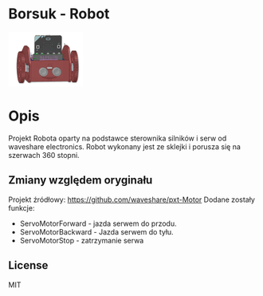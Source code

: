 # Borsuk - Robot

![icon.png](icon.png)


# Opis
Projekt Robota oparty na podstawce sterownika silników i serw od waveshare electronics.
Robot wykonany jest ze sklejki i porusza się na szerwach 360 stopni.

## Zmiany względem oryginału
Projekt źródłowy: https://github.com/waveshare/pxt-Motor
Dodane zostały funkcje:
* ServoMotorForward - jazda serwem do przodu.
* ServoMotorBackward - Jazda serwem do tyłu. 
* ServoMotorStop - zatrzymanie serwa

## License

MIT
